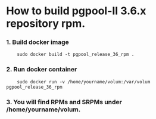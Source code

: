 How to build pgpool-II 3.6.x repository rpm.
==================

### 1. Build docker image

```
	sudo docker build -t pgpool_release_36_rpm .
```

### 2. Run docker container

```
	sudo docker run -v /home/yourname/volum:/var/volum pgpool_release_36_rpm
```
### 3. You will find RPMs and SRPMs under /home/yourname/volum.
